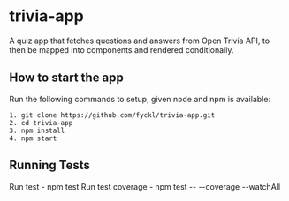 # trivia-app
A quiz app that fetches questions and answers from Open Trivia API, to then be mapped into components and rendered conditionally.
## How to start the app
Run the following commands to setup, given node and npm is available:

    1. git clone https://github.com/fyckl/trivia-app.git
    2. cd trivia-app
    3. npm install
    4. npm start 

## Running Tests
Run test
    - npm test
Run test coverage
    - npm test -- --coverage --watchAll